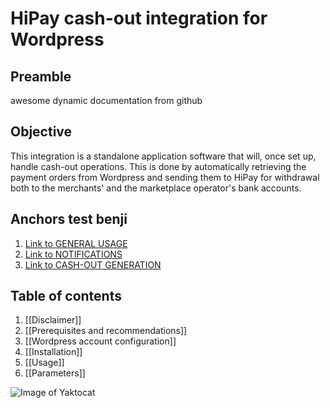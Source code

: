 # HiPay cash-out integration for Wordpress

## Preamble
awesome dynamic documentation from github

## Objective
This integration is a standalone application software that will, once set up, handle cash-out operations. This is done by automatically retrieving the payment orders from Wordpress and sending them to HiPay for withdrawal both to the merchants' and the marketplace operator's bank accounts. 

## Anchors test benji
1. [Link to GENERAL USAGE](#general-usage)
2. [Link to NOTIFICATIONS](#notifications)
3. [Link to CASH-OUT GENERATION](#available-commands-cash-out-generation)

## Table of contents
1. [[Disclaimer]]
2. [[Prerequisites and recommendations]]
3. [[Wordpress account configuration]]
4. [[Installation]]
5. [[Usage]]
6. [[Parameters]]

![Image of Yaktocat](https://farm5.staticflickr.com/4099/4919659112_b9f6b0df8f_o_d.png)
